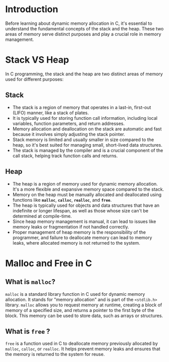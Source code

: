 # Introduction

Before learning about dynamic memory allocation in C, it's essential to understand the fundamental concepts of the stack and the heap. These two areas of memory serve distinct purposes and play a crucial role in memory management.

# Stack VS Heap

In C programming, the stack and the heap are two distinct areas of memory used for different purposes:

## Stack
- The stack is a region of memory that operates in a last-in, first-out (LIFO) manner, like a stack of plates.
- It is typically used for storing function call information, including local variables, function parameters, and return addresses.
- Memory allocation and deallocation on the stack are automatic and fast because it involves simply adjusting the stack pointer.
- Stack memory is limited and usually smaller in size compared to the heap, so it's best suited for managing small, short-lived data structures.
- The stack is managed by the compiler and is a crucial component of the call stack, helping track function calls and returns.

## Heap
- The heap is a region of memory used for dynamic memory allocation. It's a more flexible and expansive memory space compared to the stack.
- Memory on the heap must be manually allocated and deallocated using functions like **`malloc`**, **`calloc`**, **`realloc`**, and **`free`**.
- The heap is typically used for objects and data structures that have an indefinite or longer lifespan, as well as those whose size can't be determined at compile-time.
- Since heap memory management is manual, it can lead to issues like memory leaks or fragmentation if not handled correctly.
- Proper management of heap memory is the responsibility of the programmer, and failure to deallocate memory can lead to memory leaks, where allocated memory is not returned to the system.

# Malloc and Free in C

## What is `malloc`?

`malloc` is a standard library function in C used for dynamic memory allocation. It stands for "memory allocation" and is part of the `<stdlib.h>` library. `malloc` allows you to request memory at runtime, creating a block of memory of a specified size, and returns a pointer to the first byte of the block. This memory can be used to store data, such as arrays or structures.

## What is `free` ?
`free` is a function used in C to deallocate memory previously allocated by `malloc`, `calloc`, or `realloc`. It helps prevent memory leaks and ensures that the memory is returned to the system for reuse.
